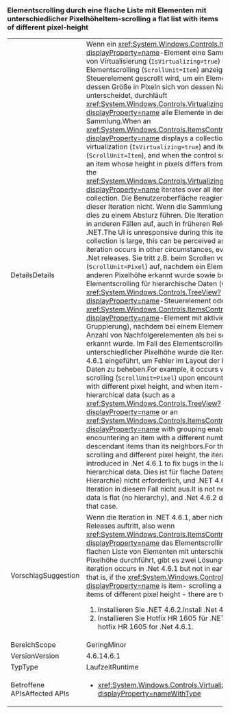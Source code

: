 ### <a name="item-scrolling-a-flat-list-with-items-of-different-pixel-height"></a><span data-ttu-id="89591-101">Elementscrolling durch eine flache Liste mit Elementen mit unterschiedlicher Pixelhöhe</span><span class="sxs-lookup"><span data-stu-id="89591-101">Item-scrolling a flat list with items of different pixel-height</span></span>

|   |   |
|---|---|
|<span data-ttu-id="89591-102">Details</span><span class="sxs-lookup"><span data-stu-id="89591-102">Details</span></span>|<span data-ttu-id="89591-103">Wenn ein <xref:System.Windows.Controls.ItemsControl?displayProperty=name>-Element eine Sammlung mithilfe von Virtualisierung (<code>IsVirtualizing=true</code>) und Elementscrolling (<code>ScrollUnit=Item</code>) anzeigt, und wenn das Steuerelement gescrollt wird, um ein Element anzuzeigen, dessen Größe in Pixeln sich von dessen Nachbarn unterscheidet, durchläuft <xref:System.Windows.Controls.VirtualizingStackPanel?displayProperty=name> alle Elemente in der Sammlung.</span><span class="sxs-lookup"><span data-stu-id="89591-103">When an <xref:System.Windows.Controls.ItemsControl?displayProperty=name> displays a collection using virtualization (<code>IsVirtualizing=true</code>) and item- scrolling (<code>ScrollUnit=Item</code>), and when the control scrolls to display an item whose height in pixels differs from its neighbors, the <xref:System.Windows.Controls.VirtualizingStackPanel?displayProperty=name> iterates over all items in the collection.</span></span> <span data-ttu-id="89591-104">Die Benutzeroberfläche reagiert während dieser Iteration nicht. Wenn die Sammlung groß ist, kann dies zu einem Absturz führen. Die Iteration tritt ebenfalls in anderen Fällen auf, auch in früheren Releases von .NET.</span><span class="sxs-lookup"><span data-stu-id="89591-104">The UI is unresponsive during this iteration; if the collection is large, this can be perceived as a hang.The iteration occurs in other circumstances, even in previous .Net releases.</span></span> <span data-ttu-id="89591-105">Sie tritt z.B. beim Scrollen von Pixeln (<code>ScrollUnit=Pixel</code>) auf, nachdem ein Element mit einer anderen Pixelhöhe erkannt wurde sowie beim Elementscrolling für hierarchische Daten (wie beim <xref:System.Windows.Controls.TreeView?displayProperty=name>-Steuerelement oder einem <xref:System.Windows.Controls.ItemsControl?displayProperty=name>-Element mit aktivierter Gruppierung), nachdem bei einem Element eine andere Anzahl von Nachfolgerelementen als bei seinen Nachbarn erkannt wurde. Im Fall des Elementscrollings bei unterschiedlicher Pixelhöhe wurde die Iteration in .NET 4.6.1 eingeführt, um Fehler im Layout der hierarchischen Daten zu beheben.</span><span class="sxs-lookup"><span data-stu-id="89591-105">For example, it occurs when pixel-scrolling (<code>ScrollUnit=Pixel</code>) upon encountering an item with different pixel height, and when item-scrolling hierarchical data (such as a <xref:System.Windows.Controls.TreeView?displayProperty=name> or an <xref:System.Windows.Controls.ItemsControl?displayProperty=name> with grouping enabled) upon encountering an item with a different number of descendant items than its neighbors.For the case of item-scrolling and different pixel height, the iteration was introduced in .Net 4.6.1 to fix bugs in the layout of hierarchical data.</span></span>  <span data-ttu-id="89591-106">Dies ist für flache Datenstrukturen (ohne Hierarchie) nicht erforderlich, und .NET 4.6.2 führt die Iteration in diesem Fall nicht aus.</span><span class="sxs-lookup"><span data-stu-id="89591-106">It is not needed if the data is flat (no hierarchy), and .Net 4.6.2 does not do it in that case.</span></span>|
|<span data-ttu-id="89591-107">Vorschlag</span><span class="sxs-lookup"><span data-stu-id="89591-107">Suggestion</span></span>|<span data-ttu-id="89591-108">Wenn die Iteration in .NET 4.6.1, aber nicht in früheren Releases auftritt, also wenn <xref:System.Windows.Controls.ItemsControl?displayProperty=name> das Elementscrolling in einer flachen Liste von Elementen mit unterschiedlicher Pixelhöhe durchführt, gibt es zwei Lösungen:</span><span class="sxs-lookup"><span data-stu-id="89591-108">If the iteration occurs in .Net 4.6.1 but not in earlier releases - that is, if the <xref:System.Windows.Controls.ItemsControl?displayProperty=name> is item- scrolling a flat list with items of different pixel height - there are two remedies:</span></span><ol><li><span data-ttu-id="89591-109">Installieren Sie .NET 4.6.2.</span><span class="sxs-lookup"><span data-stu-id="89591-109">Install .Net 4.6.2.</span></span></li><li><span data-ttu-id="89591-110">Installieren Sie Hotfix HR 1605 für .NET 4.6.1.</span><span class="sxs-lookup"><span data-stu-id="89591-110">Install hotfix HR 1605 for .Net 4.6.1.</span></span></li></ol>|
|<span data-ttu-id="89591-111">Bereich</span><span class="sxs-lookup"><span data-stu-id="89591-111">Scope</span></span>|<span data-ttu-id="89591-112">Gering</span><span class="sxs-lookup"><span data-stu-id="89591-112">Minor</span></span>|
|<span data-ttu-id="89591-113">Version</span><span class="sxs-lookup"><span data-stu-id="89591-113">Version</span></span>|<span data-ttu-id="89591-114">4.6.1</span><span class="sxs-lookup"><span data-stu-id="89591-114">4.6.1</span></span>|
|<span data-ttu-id="89591-115">Typ</span><span class="sxs-lookup"><span data-stu-id="89591-115">Type</span></span>|<span data-ttu-id="89591-116">Laufzeit</span><span class="sxs-lookup"><span data-stu-id="89591-116">Runtime</span></span>|
|<span data-ttu-id="89591-117">Betroffene APIs</span><span class="sxs-lookup"><span data-stu-id="89591-117">Affected APIs</span></span>|<ul><li><xref:System.Windows.Controls.VirtualizingStackPanel?displayProperty=nameWithType></li></ul>|

